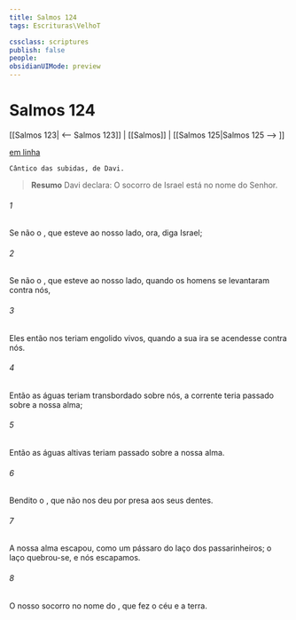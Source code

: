```yaml
---
title: Salmos 124
tags: Escrituras\VelhoT

cssclass: scriptures
publish: false
people:
obsidianUIMode: preview
---
```


# Salmos 124
[[Salmos 123| <-- Salmos 123]] | [[Salmos]] | [[Salmos 125|Salmos 125 --> ]]

[em linha](https://churchofjesuschrist.org/study/scriptures/ot/ps/124?lang=por)

```
Cântico das subidas, de Davi.
```

> __Resumo__
Davi declara: O socorro de Israel está no nome do Senhor.

###### 1 
Se não  o , que esteve ao nosso lado, ora, diga Israel;

###### 2 
Se não  o , que esteve ao nosso lado, quando os homens se levantaram contra nós,

###### 3 
Eles então nos teriam engolido vivos, quando a sua ira se acendesse contra nós.

###### 4 
Então as águas teriam transbordado sobre nós,  a corrente teria passado sobre a nossa alma;

###### 5 
Então as águas altivas teriam passado sobre a nossa alma.

###### 6 
Bendito  o , que não nos deu por presa aos seus dentes.

###### 7 
A nossa alma escapou, como um pássaro do laço dos passarinheiros; o laço quebrou-se, e nós escapamos.

###### 8 
O nosso socorro  no nome do , que fez o céu e a terra.

